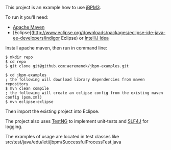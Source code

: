 This project is an example how to use [jBPM3](http://www.jboss.org/jbpm).

To run it you'll need:

* [Apache Maven](http://maven.apache.org/download.html "Apache Maven")
* [Eclipse](http://www.eclipse.org/downloads/packages/eclipse-ide-java-ee-developers/indigor Eclipse) or [IntelliJ Idea](http://www.jetbrains.com/idea/download/index.html "IntelliJ Idea")

Install apache maven, then run in command line:

```
$ mkdir repo
$ cd repo
$ git clone git@github.com:aeremenok/jbpm-examples.git

$ cd jbpm-examples
; the following will download library dependencies from maven repository
$ mvn clean compile
; the following will create an eclipse config from the existing maven config (pom.xml)
$ mvn eclipse:eclipse
```

Then import the existing project into Eclipse.

The project also uses [TestNG](http://testng.org/doc/index.html "TestNG") to implement unit-tests and [SLF4J](http://www.slf4j.org/ "SLF4J") for logging.

The examples of usage are located in test classes like src/test/java/edu/leti/jbpm/SuccessfulProcessTest.java
